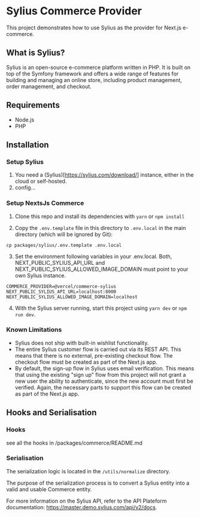 # Sylius Commerce Provider

This project demonstrates how to use Sylius as the provider for Next.js e-commerce.

## What is Sylius?

Sylius is an open-source e-commerce platform written in PHP. It is built on top of the Symfony framework and offers a wide range of features for building and managing an online store, including product management, order management, and checkout.

## Requirements

- Node.js
- PHP

## Installation

### Setup Sylius

1. You need a (Sylius)[https://sylius.com/download/] instance, either in the cloud or self-hosted.
2. config...

### Setup NextsJs Commerce

1. Clone this repo and install its dependencies with `yarn` or `npm install`

2. Copy the `.env.template` file in this directory to `.env.local` in the main directory (which will be ignored by Git):

```
cp packages/sylius/.env.template .env.local
```

3. Set the environment following variables in your .env.local. Both, NEXT_PUBLIC_SYLIUS_API_URL and NEXT_PUBLIC_SYLIUS_ALLOWED_IMAGE_DOMAIN must point to your own Sylius instance.

```
COMMERCE_PROVIDER=@vercel/commerce-sylius
NEXT_PUBLIC_SYLIUS_API_URL=localhost:8000
NEXT_PUBLIC_SYLIUS_ALLOWED_IMAGE_DOMAIN=localhost
```

4. With the Sylius server running, start this project using `yarn dev` or `npm run dev`.

### Known Limitations

- Sylius does not ship with built-in wishlist functionality.
- The entire Sylius customer flow is carried out via its REST API. This means that there is no external, pre-existing checkout flow. The checkout flow must be created as part of the Next.js app.
- By default, the sign-up flow in Sylius uses email verification. This means that using the existing "sign up" flow from this project will not grant a new user the ability to authenticate, since the new account must first be verified. Again, the necessary parts to support this flow can be created as part of the Next.js app.

## Hooks and Serialisation

### Hooks

see all the hooks in /packages/commerce/README.md

### Serialisation

The serialization logic is located in the `/utils/normalize` directory.

The purpose of the serialization process is to convert a Sylius entity into a valid and usable Commerce entity.

For more information on the Sylius API, refer to the API Plateform documentation: https://master.demo.sylius.com/api/v2/docs.
